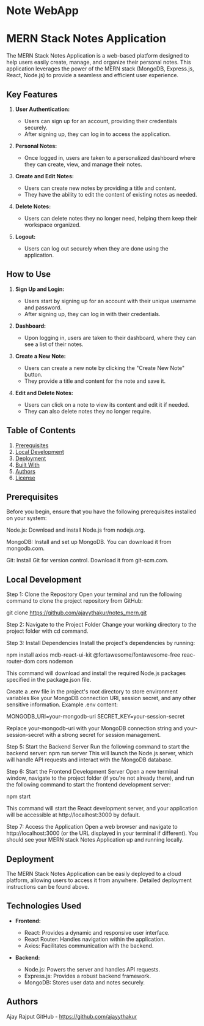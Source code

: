 # Note WebApp 
# MERN Stack Notes Application

The MERN Stack Notes Application is a web-based platform designed to help users easily create, manage, and organize their personal notes. This application leverages the power of the MERN stack (MongoDB, Express.js, React, Node.js) to provide a seamless and efficient user experience.

## Key Features

1. **User Authentication:**
   - Users can sign up for an account, providing their credentials securely.
   - After signing up, they can log in to access the application.

2. **Personal Notes:**
   - Once logged in, users are taken to a personalized dashboard where they can create, view, and manage their notes.
 
3. **Create and Edit Notes:**
   - Users can create new notes by providing a title and content.
   - They have the ability to edit the content of existing notes as needed.

4. **Delete Notes:**
   - Users can delete notes they no longer need, helping them keep their workspace organized.

5. **Logout:**
   - Users can log out securely when they are done using the application.

## How to Use

1. **Sign Up and Login:**
   - Users start by signing up for an account with their unique username and password.
   - After signing up, they can log in with their credentials.

2. **Dashboard:**
   - Upon logging in, users are taken to their dashboard, where they can see a list of their notes.

3. **Create a New Note:**
   - Users can create a new note by clicking the "Create New Note" button.
   - They provide a title and content for the note and save it.

4. **Edit and Delete Notes:**
   - Users can click on a note to view its content and edit it if needed.
   - They can also delete notes they no longer require.



## Table of Contents
1. [Prerequisites](#prerequisites)
2. [Local Development](#local-development)
3. [Deployment](#deployment)
4. [Built With](#built-with)
5. [Authors](#authors)
6. [License](#license)

## Prerequisites

Before you begin, ensure that you have the following prerequisites installed on your system:

Node.js: Download and install Node.js from nodejs.org.

MongoDB: Install and set up MongoDB. You can download it from mongodb.com.

Git: Install Git for version control. Download it from git-scm.com.



## Local Development

Step 1: Clone the Repository
Open your terminal and run the following command to clone the project repository from GitHub:

git clone https://github.com/ajayythakur/notes_mern.git


Step 2: Navigate to the Project Folder
Change your working directory to the project folder with cd command.

Step 3: Install Dependencies
Install the project's dependencies by running:

npm install axios mdb-react-ui-kit @fortawesome/fontawesome-free reac-router-dom cors nodemon

This command will download and install the required Node.js packages specified in the package.json file.


Create a .env file in the project's root directory to store environment variables like your MongoDB connection URI, session secret, and any other sensitive information. Example .env content:

MONGODB_URI=your-mongodb-uri
SECRET_KEY=your-session-secret

Replace your-mongodb-uri with your MongoDB connection string and your-session-secret with a strong secret for session management.

Step 5: Start the Backend Server
Run the following command to start the backend server:
npm run server
This will launch the Node.js server, which will handle API requests and interact with the MongoDB database.

Step 6: Start the Frontend Development Server
Open a new terminal window, navigate to the project folder (if you're not already there), and run the following command to start the frontend development server:

npm start

This command will start the React development server, and your application will be accessible at http://localhost:3000 by default.

Step 7: Access the Application
Open a web browser and navigate to http://localhost:3000 (or the URL displayed in your terminal if different). You should see your MERN stack Notes Application up and running locally.



## Deployment

The MERN Stack Notes Application can be easily deployed to a cloud platform, allowing users to access it from anywhere. Detailed deployment instructions can be found above.


## Technologies Used

- **Frontend:**
  - React: Provides a dynamic and responsive user interface.
  - React Router: Handles navigation within the application.
  - Axios: Facilitates communication with the backend.

- **Backend:**
  - Node.js: Powers the server and handles API requests.
  - Express.js: Provides a robust backend framework.
  - MongoDB: Stores user data and notes securely.


## Authors
Ajay Rajput
GitHub - https://github.com/ajayythakur